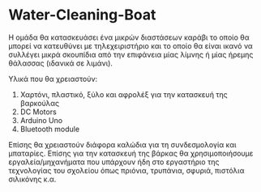# Water-Cleaning-Boat
Η ομάδα θα κατασκευάσει ένα μικρών διαστάσεων καράβι το οποίο θα μπορεί να κατευθύνει με τηλεχειριστήριο και το οποίο θα είναι ικανό να συλλέγει μικρά σκουπίδια από την επιφάνεια μίας λίμνης ή μίας ήρεμης θάλασσας (ιδανικά σε λιμάνι). 

Υλικά που θα χρειαστούν:

1) Χαρτόνι, πλαστικό, ξύλο και αφρολέξ για την κατασκευή της βαρκούλας
2) DC Motors
3) Arduino Uno 
4) Bluetooth module

Επίσης θα χρειαστούν διάφορα καλώδια για τη συνδεσμολογία και μπαταρίες. Επίσης για την κατασκευή της βάρκας θα χρησιμοποιήσουμε εργαλεία/μηχανήματα που υπάρχουν ήδη στο εργαστήριο της τεχνολογίας του σχολείου όπως πριόνια, τρυπάνια, σφυριά, πιστόλια σιλικόνης κ.α.
